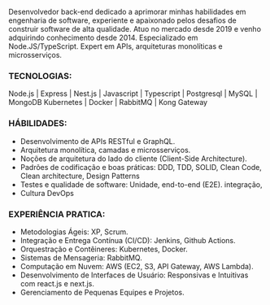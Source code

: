 Desenvolvedor back-end dedicado a aprimorar minhas habilidades em engenharia de software, experiente e apaixonado pelos desafios de construir software de alta qualidade. Atuo no mercado desde 2019 e venho adquirindo conhecimento desde 2014. Especializado em Node.JS/TypeScript. Expert em APIs, arquiteturas monolíticas e microsserviços.

### TECNOLOGIAS:
Node.js | Express | Nest.js | Javascript | Typescript | Postgresql | MySQL | MongoDB
Kubernetes | Docker | RabbitMQ | Kong Gateway

### HÁBILIDADES:
- Desenvolvimento de APIs RESTful e GraphQL.
- Arquitetura monolítica, camadas e microsserviços.
- Noções de arquitetura do lado do cliente (Client-Side Architecture).
- Padrões de codificação e boas práticas: DDD, TDD, SOLID, Clean Code, Clean architecture, Design Patterns
- Testes e qualidade de software: Unidade, end-to-end (E2E). integração, 
- Cultura DevOps

### EXPERIÊNCIA PRATICA:
- Metodologias Ágeis: XP, Scrum.
- Integração e Entrega Contínua (CI/CD): Jenkins, Github Actions.
- Orquestração e Contêineres: Kubernetes, Docker.
- Sistemas de Mensageria: RabbitMQ.
- Computação em Nuvem: AWS (EC2, S3, API Gateway, AWS Lambda).
- Desenvolvimento de Interfaces de Usuário: Responsivas e Intuitivas com react.js e next.js.
- Gerenciamento de Pequenas Equipes e Projetos.
